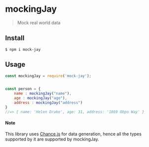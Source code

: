 # mockingJay

> Mock real world data


## Install

```
$ npm i mock-jay
```


## Usage

```js
const mockingJay = require('mock-jay');


const person = {
	name : mockingJay("name"),
	age : mockingJay("age"),
	address : mockingJay("address")
}
//=> { name: 'Helen Drake', age: 31, address: '1869 Obpo Way' }
```

#### Note
This library uses [Chance.js](http://chancejs.com/) for data generation, hence all the types supported by it are supported by mockingJay.